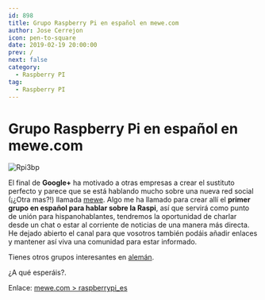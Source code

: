 ```yaml
---
id: 898
title: Grupo Raspberry Pi en español en mewe.com
author: Jose Cerrejon
icon: pen-to-square
date: 2019-02-19 20:00:00
prev: /
next: false
category:
  - Raspberry PI
tag:
  - Raspberry PI
---
```


# Grupo Raspberry Pi en español en mewe.com

![Rpi3bp](/images/2018/03/rpi3bp.png)

El final de **Google+** ha motivado a otras empresas a crear el sustituto perfecto y parece que se está hablando mucho sobre una nueva red social (¡¿Otra mas?!) llamada [mewe](https://mewe.com/). Algo me ha llamado para crear allí el **primer grupo en español para hablar sobre la Raspi**, así que servirá como punto de unión para hispanohablantes, tendremos la oportunidad de charlar desde un chat o estar al corriente de noticias de una manera más directa. He dejado abierto el canal para que vosotros también podáis añadir enlaces y mantener así viva una comunidad para estar informado.

Tienes otros grupos interesantes en [alemán](https://mewe.com/join/raspberry_pi).

¿A qué esperáis?.

Enlace: [mewe.com > raspberrypi_es](https://mewe.com/join/raspberrypi_es)